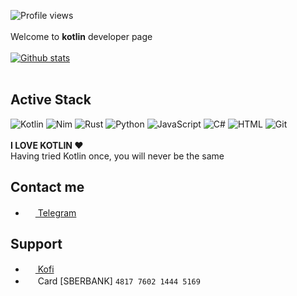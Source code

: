 ![Profile views](https://gpvc.arturio.dev/y9san9)<br><br>
Welcome to **kotlin** developer page <br><br>
[![Github stats](https://github-readme-stats.vercel.app/api?username=y9san9)](https://github.com/anuraghazra/github-readme-stats) <br><br>
## Active Stack
![Kotlin](https://img.shields.io/badge/-Kotlin-orange?logo=kotlin&logoColor=white&style=flat-square) 
![Nim](https://img.shields.io/badge/-Nim-%23e9c241?logo=nim&logoColor=white&style=flat-square)
![Rust](https://img.shields.io/badge/-Rust-red?logo=rust&logoColor=white&style=flat-square) 
![Python](https://img.shields.io/badge/-Python-%230075a8?logo=python&logoColor=white&style=flat-square) 
![JavaScript](https://img.shields.io/badge/-JavaScript-%23e9d54c?logo=javascript&logoColor=white&style=flat-square) 
![C#](https://img.shields.io/badge/-C%2B%2B%2FC%23%2FC-%230174b8?style=flat-square) 
![HTML](https://img.shields.io/badge/-android-green?logo=android&logoColor=white&style=flat-square) 
![Git](https://img.shields.io/badge/-Git-%23ea4f32?logo=git&logoColor=white&style=flat-square) <br><br>
**I LOVE KOTLIN ❤️** <br>
Having tried Kotlin once, you will never be the same
## Contact me
- <a href="https://t.me/y9san9"><img src="https://upload.wikimedia.org/wikipedia/commons/thumb/8/82/Telegram_logo.svg/768px-Telegram_logo.svg.png" width=16 height=16 /> Telegram</a>
## Support
- <a href="https://ko-fi.com/y9san9"><img src="https://uploads-ssl.webflow.com/5c14e387dab576fe667689cf/5ca5bf1dff3c03fbf7cc9b3c_Kofi_logo_RGB_rounded.png" width=16 height=16/> Kofi</a>
- <img src="https://www.sberbank.ru/portalserver/static/templates/%5BBBHOST%5D/RuMasterpageTemplate/icon200.png" width=16 height=16/> Card [SBERBANK] `4817 7602 1444 5169`
